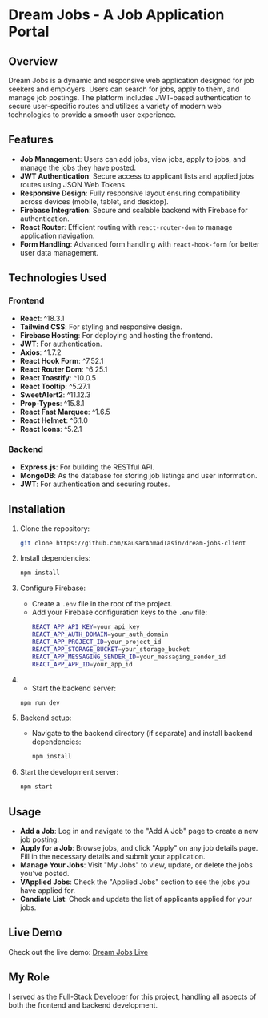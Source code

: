 # Dream Jobs - A Job Application Portal

## Overview

Dream Jobs is a dynamic and responsive web application designed for job seekers and employers. Users can search for jobs, apply to them, and manage job postings. The platform includes JWT-based authentication to secure user-specific routes and utilizes a variety of modern web technologies to provide a smooth user experience.

## Features

- **Job Management**: Users can add jobs, view jobs, apply to jobs, and manage the jobs they have posted.
- **JWT Authentication**: Secure access to applicant lists and applied jobs routes using JSON Web Tokens.
- **Responsive Design**: Fully responsive layout ensuring compatibility across devices (mobile, tablet, and desktop).
- **Firebase Integration**: Secure and scalable backend with Firebase for authentication.
- **React Router**: Efficient routing with `react-router-dom` to manage application navigation.
- **Form Handling**: Advanced form handling with `react-hook-form` for better user data management.

## Technologies Used

### Frontend

- **React**: ^18.3.1
- **Tailwind CSS**: For styling and responsive design.
- **Firebase Hosting**: For deploying and hosting the frontend.
- **JWT**: For authentication.
- **Axios**: ^1.7.2
- **React Hook Form**: ^7.52.1
- **React Router Dom**: ^6.25.1
- **React Toastify**: ^10.0.5
- **React Tooltip**: ^5.27.1
- **SweetAlert2**: ^11.12.3
- **Prop-Types**: ^15.8.1
- **React Fast Marquee**: ^1.6.5
- **React Helmet**: ^6.1.0
- **React Icons**: ^5.2.1

### Backend

- **Express.js**: For building the RESTful API.
- **MongoDB**: As the database for storing job listings and user information.
- **JWT**: For authentication and securing routes.

## Installation

1. Clone the repository:
    ```bash
    git clone https://github.com/KausarAhmadTasin/dream-jobs-client
    ```

2. Install dependencies:
    ```bash
    npm install
    ```

3. Configure Firebase:
    - Create a `.env` file in the root of the project.
    - Add your Firebase configuration keys to the `.env` file:
      ```bash
      REACT_APP_API_KEY=your_api_key
      REACT_APP_AUTH_DOMAIN=your_auth_domain
      REACT_APP_PROJECT_ID=your_project_id
      REACT_APP_STORAGE_BUCKET=your_storage_bucket
      REACT_APP_MESSAGING_SENDER_ID=your_messaging_sender_id
      REACT_APP_APP_ID=your_app_id
      ```

4.   - Start the backend server:
     ```bash
     npm run dev
     ```

5. Backend setup:
   - Navigate to the backend directory (if separate) and install backend dependencies:
     ```bash
     npm install
     ```
6. Start the development server:
    ```bash
    npm start
    ```
 

## Usage

- **Add a Job**: Log in and navigate to the "Add A Job" page to create a new job posting.
- **Apply for a Job**: Browse jobs, and click "Apply" on any job details page. Fill in the necessary details and submit your application.
- **Manage Your Jobs**: Visit "My Jobs" to view, update, or delete the jobs you've posted.
- **VApplied Jobs**: Check the "Applied Jobs" section to see the jobs you have applied for.
- **Candiate List**: Check and update the list of applicants applied for your jobs.

## Live Demo

Check out the live demo: [Dream Jobs Live](https://dream-jobs-fae96.web.app/)

## My Role
I served as the Full-Stack Developer for this project, handling all aspects of both the frontend and backend development.
